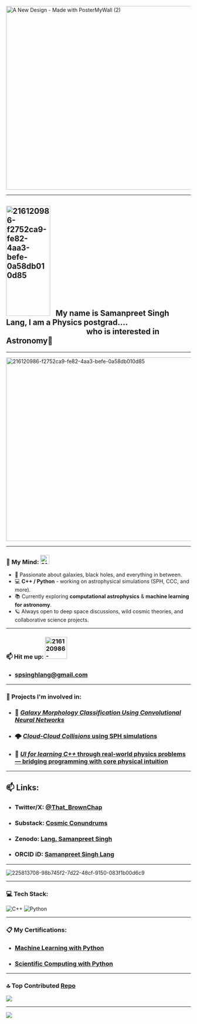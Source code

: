 
 

<img width="1000" height="500" alt="A New Design - Made with PosterMyWall (2)" src="https://github.com/user-attachments/assets/17bb8cad-3054-49ae-827e-bc5faeb5fb5c" />

 

---

## <img width="120" height="300" alt="216120986-f2752ca9-fe82-4aa3-befe-0a58db010d85" src="https://github.com/user-attachments/assets/1e7f638e-9e79-43f7-9ac2-4b13880890f4" /> &nbsp;&nbsp;My name is **Samanpreet Singh Lang**, I am a Physics postgrad.... &nbsp;&nbsp;&nbsp;&nbsp;&nbsp;&nbsp;&nbsp;&nbsp;&nbsp;&nbsp;&nbsp;&nbsp;&nbsp;&nbsp;&nbsp;&nbsp;&nbsp;&nbsp;&nbsp;&nbsp;&nbsp;&nbsp;&nbsp;&nbsp;&nbsp;&nbsp;&nbsp;&nbsp;&nbsp;&nbsp;&nbsp;&nbsp;&nbsp;&nbsp;&nbsp;&nbsp;&nbsp;&nbsp;&nbsp;&nbsp;&nbsp;&nbsp;&nbsp;&nbsp;who is interested in Astronomy🌌  

---
 
 <img width="1000" height="500" alt="216120986-f2752ca9-fe82-4aa3-befe-0a58db010d85" src="https://i.imgur.com/q5JwVt4.gif" />

     

---


### 🧠 **My Mind:**   <img width="25" height="25" alt="216120986-f2752ca9-fe82-4aa3-befe-0a58db010d85" src="https://github.com/user-attachments/assets/61b6928b-9bd7-4786-a5aa-70cd2718c040" />   <br/>
- 🔭 Passionate about galaxies, black holes, and everything in between. <br/>
- 💻 **C++ / Python** - working on astrophysical simulations (SPH, CCC, and more). <br/>
- 📚 Currently exploring **computational astrophysics** & **machine learning for astronomy**. <br/>
- 🪐 Always open to deep space discussions, wild cosmic theories, and collaborative science projects. <br/>

---

### 📫 Hit me up: <img width="60" height="60" alt="216120986-f2752ca9-fe82-4aa3-befe-0a58db010d85" src="https://media1.giphy.com/media/v1.Y2lkPTZjMDliOTUyenpxMWV5cXlweDJybm9kZDJmN21qam1vdjZsM2UwdGNsbGY2bGkydyZlcD12MV9naWZzX3NlYXJjaCZjdD1n/uSXTDFYDWpelW/source.gif" />
- ### spsinghlang@gmail.com   

---

### 🚀 Projects I'm involved in:
- ### 🔭 [*Galaxy Morphology Classification Using Convolutional Neural Networks*](https://github.com/SALMONPreet/Galaxy-Classification-via-Machine-Learning)
- ### 🌩️ [*Cloud-Cloud Collisions* using SPH simulations](https://github.com/SALMONPreet/SPH-Simulations-Fluid-and-Astrophysics)  
- ### 🧠 [*UI for learning C++* through real-world physics problems — bridging programming with core physical intuition](https://github.com/thecompassproject/Compass)  

---

## 📫 **Links**: <br/>
- ### Twitter/X: [@That_BrownChap](https://x.com/That_BrownChap) <br/>
- ### Substack: [Cosmic Conundrums](https://cosmicconundrums.substack.com/) <br/>
- ### Zenodo: [Lang, Samanpreet Singh](https://zenodo.org/search?q=metadata.creators.person_or_org.name%3A%22Lang%2C%20Samanpreet%20Singh%22&l=list&p=1&s=10&sort=bestmatch) <br/>
- ### ORCID iD: [Samanpreet Singh Lang](https://orcid.org/0009-0009-4801-5619)

 
---


 ![225813708-98b745f2-7d22-48cf-9150-083f1b00d6c9](https://github.com/user-attachments/assets/e7df5c64-1b88-45f5-8d8a-dbf9ec4fa6a3)


---


### 💻 Tech Stack:
![C++](https://img.shields.io/badge/c++-%2300599C.svg?style=for-the-badge&logo=c%2B%2B&logoColor=white) ![Python](https://img.shields.io/badge/python-3670A0?style=for-the-badge&logo=python&logoColor=ffdd54)


---

### 📋 My Certifications:
- ### [Machine Learning with Python](https://www.freecodecamp.org/certification/brown_bat/machine-learning-with-python-v7) <br/>
- ### [Scientific Computing with Python](https://www.freecodecamp.org/certification/brown_bat/scientific-computing-with-python-v7) 

---
### 🔝 Top Contributed [Repo](https://github.com/SALMONPreet?tab=repositories)
![](https://github-contributor-stats.vercel.app/api?username=SALMONPreet&limit=5&theme=onedark&combine_all_yearly_contributions=true)

---
[![](https://visitcount.itsvg.in/api?id=SALMONPreet&icon=0&color=0)](https://visitcount.itsvg.in)

<!-- Proudly created with GPRM ( https://gprm.itsvg.in ) -->

<!-- Proudly created with GPRM ( https://gprm.itsvg.in ) -->
